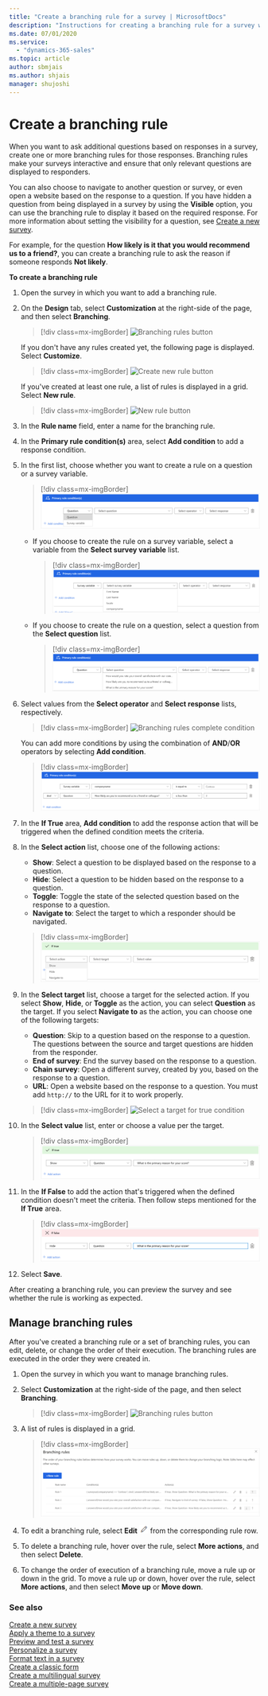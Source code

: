 ```yaml
---
title: "Create a branching rule for a survey | MicrosoftDocs"
description: "Instructions for creating a branching rule for a survey with Customer Voice"
ms.date: 07/01/2020
ms.service:
  - "dynamics-365-sales"
ms.topic: article
author: sbmjais
ms.author: shjais
manager: shujoshi
---
```


# Create a branching rule

When you want to ask additional questions based on responses in a survey, create one or more branching rules for those responses. Branching rules make your surveys interactive and ensure that only relevant questions are displayed to responders.

You can also choose to navigate to another question or survey, or even open a website based on the response to a question. If you have hidden a question from being displayed in a survey by using the **Visible** option, you can use the branching rule to display it based on the required response. For more information about setting the visibility for a question, see [Create a new survey](create-new-survey.md).

For example, for the question **How likely is it that you would recommend us to a friend?**, you can create a branching rule to ask the reason if someone responds **Not likely**.

**To create a branching rule**

1. Open the survey in which you want to add a branching rule.

2. On the **Design** tab, select **Customization** at the right-side of the page, and then select **Branching**.

    > [!div class=mx-imgBorder]
    > ![Branching rules button](media/branching-rules-button.png "Branching rules button")

    If you don't have any rules created yet, the following page is displayed. Select **Customize**.

    > [!div class=mx-imgBorder]
    > ![Create new rule button](media/create-rule-button.png "Create new rule button") 

    If you've created at least one rule, a list of rules is displayed in a grid. Select **New rule**.
 
    > [!div class=mx-imgBorder]
    > ![New rule button](media/branch-new-rule-button.png "New rule button")

3. In the **Rule name** field, enter a name for the branching rule.

4. In the **Primary rule condition(s)** area, select **Add condition** to add a response condition.

5. In the first list, choose whether you want to create a rule on a question or a survey variable.

    > [!div class=mx-imgBorder]
    > ![Select Question or Survey variable](media/select-ques-var.png "Select Question or Survey variable")

   - If you choose to create the rule on a survey variable, select a variable from the **Select survey variable** list.

     > [!div class=mx-imgBorder]
     > ![Branching rules condition variable](media/branch-condition-variable.png "Branching rules condition variable")

   - If you choose to create the rule on a question, select a question from the **Select question** list.

     > [!div class=mx-imgBorder]
     > ![Branching rules condition question](media/branch-condition-question.png "Branching rules condition question")

6. Select values from the **Select operator** and **Select response** lists, respectively.

    > [!div class=mx-imgBorder]
    > ![Branching rules complete condition](media/branch-condition.png "Branching rules complete condition")

    You can add more conditions by using the combination of **AND**/**OR** operators by selecting **Add condition**.

    > [!div class=mx-imgBorder]
    > ![Branching rules multiple conditions](media/branch-multi-condition.png "Branching rules multiple conditions")

7. In the **If True** area, **Add condition** to add the response action that will be triggered when the defined condition meets the criteria.

8. In the **Select action** list, choose one of the following actions:

    - **Show**: Select a question to be displayed based on the response to a question.
    - **Hide**: Select a question to be hidden based on the response to a question.
    - **Toggle**: Toggle the state of the selected question based on the response to a question.
    - **Navigate to**: Select the target to which a responder should be navigated.

    > [!div class=mx-imgBorder]
    > ![Select an action for true condition](media/branch-true-select-action.png "Select an action for a true condition")

10. In the **Select target** list, choose a target for the selected action. If you select **Show**, **Hide**, or **Toggle** as the action, you can select **Question** as the target. If you select **Navigate to** as the action, you can choose one of the following targets:

    - **Question**: Skip to a question based on the response to a question. The questions between the source and target questions are hidden from the responder.
    - **End of survey**: End the survey based on the response to a question.
    - **Chain survey**: Open a different survey, created by you, based on the response to a question.
    - **URL**: Open a website based on the response to a question. You must add `http://` to the URL for it to work properly.

    > [!div class=mx-imgBorder]
    > ![Select a target for true condition](media/branch-true-select-target.png "Select a target for a true condition")

11. In the **Select value** list, enter or choose a value per the target.

    > [!div class=mx-imgBorder]
    > ![Branching rules true action](media/branch-true-action.png "Branching rules true action")

12. In the **If False** to add the action that's triggered when the defined condition doesn't meet the criteria. Then follow steps mentioned for the **If True** area.

    > [!div class=mx-imgBorder]
    > ![Branching rules false action](media/branch-false-action.png "Branching rules false action")

13. Select **Save**.

After creating a branching rule, you can preview the survey and see whether the rule is working as expected.

## Manage branching rules

After you've created a branching rule or a set of branching rules, you can edit, delete, or change the order of their execution. The branching rules are executed in the order they were created in.

1. Open the survey in which you want to manage branching rules.
 
2. Select **Customization** at the right-side of the page, and then select **Branching**.

    > [!div class=mx-imgBorder]
    > ![Branching rules button](media/branching-rules-button.png "Branching rules button")

3. A list of rules is displayed in a grid.

    > [!div class=mx-imgBorder]
    > ![Existing branching rules](media/existing-rules.png "Existing branching rules")

4. To edit a branching rule, select **Edit** ![Edit branching rule](media/edit-rule.png "Edit branching rule") from the corresponding rule row.

5. To delete a branching rule, hover over the rule, select **More actions**, and then select **Delete**.

6. To change the order of execution of a branching rule, move a rule up or down in the grid. To move a rule up or down, hover over the rule, select **More actions**, and then select **Move up** or **Move down**.

### See also

[Create a new survey](create-new-survey.md)<br>
[Apply a theme to a survey](apply-theme.md)<br>
[Preview and test a survey](preview-test-survey.md)<br>
[Personalize a survey](personalize-survey.md)<br>
[Format text in a survey](survey-text-format.md)<br>
[Create a classic form](create-classic-form.md)<br>
[Create a multilingual survey](create-multilingual-survey.md)<br>
[Create a multiple-page survey](create-multipage-survey.md)
